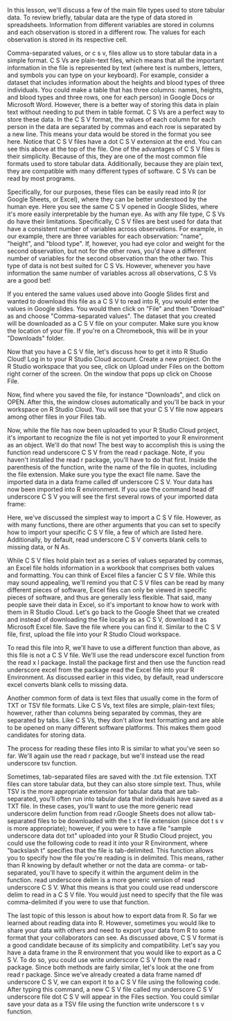 In this lesson, we'll discuss a few of the main file types used to store tabular data. To review briefly, tabular data are the type of data stored in spreadsheets. Information from different variables are stored in columns and each observation is stored in a different row. The values for each observation is stored in its respective cell.

Comma-separated values, or c s v, files allow us to store tabular data in a simple format. C S Vs are plain-text files, which means that all the important information in the file is represented by text (where text is numbers, letters, and symbols you can type on your keyboard). For example, consider a dataset that includes information about the heights and blood types of three individuals. You could make a table that has three columns: names, heights, and blood types and three rows, one for each person) in Google Docs or Microsoft Word. However, there is a better way of storing this data in plain text without needing to put them in table format. C S Vs are a perfect way to store these data. In the C S V format, the values of each column for each person in the data are separated by commas and each row is separated by a new line. This means your data would be stored in the format you see here. Notice that C S V files have a dot C S V extension at the end. You can see this above at the top of the file. One of the advantages of C S V files is their simplicity. Because of this, they are one of the most common file formats used to store tabular data. Additionally, because they are plain text, they are compatible with many different types of software.  C S Vs can be read by most programs. 

Specifically, for our purposes, these files can be easily read into R (or Google Sheets, or Excel), where they can be better understood by the human eye. Here you see the same C S V opened in Google Slides, where it's more easily interpretable by the human eye. As with any file type, C S Vs do have their limitations. Specifically, C S V files are best used for data that have a consistent number of variables across observations. For example, in our example, there are three variables for each observation: "name", "height", and "blood type". If, however, you had eye color and weight for the second observation, but not for the other rows, you'd have a different number of variables for the second observation than the other two. This type of data is not best suited for C S Vs. However, whenever you have information the same number of variables across all observations, C S Vs are a good bet!

If you entered the same values used above into Google Slides first and wanted to download this file as a C S V to read into R, you would enter the values in Google slides. You would then click on "File" and then "Download" as and choose "Comma-separated values". The dataset that you created will be downloaded as a C S V file on your computer. Make sure you know the location of your file. If you're on a Chromebook, this will be in your "Downloads" folder.

Now that you have a C S V file, let's discuss how to get it into R Studio Cloud! Log in to your R Studio Cloud account. Create a new project. On the R Studio workspace that you see, click on Upload under Files on the bottom right corner of the screen. On the window that pops up click on Choose File. 

Now, find where you saved the file, for instance "Downloads", and click on OPEN. After this, the window closes automatically and you'll be back in your workspace on R Studio Cloud. You will see that your C S V file now appears among other files in your Files tab. 

Now, while the file has now been uploaded to your R Studio Cloud project, it's important to recognize the file is not yet imported to your R environment as an object. We'll do that now! The best way to accomplish this is using the function read underscore C S V from the read r package. Note, if you haven't installed the read r package, you'll have to do that first. Inside the parenthesis of the function, write the name of the file in quotes, including the file extension. Make sure you type the exact file name. Save the imported data in a data frame called df underscore C S V. Your data has now been imported into R environment. If you use the command head df underscore C S V you will see the first several rows of your imported data frame: 

Here, we've discussed the simplest way to import a C S V file. However, as with many functions, there are other arguments that you can set to specify how to import your specific C S V file, a few of which are listed here. Additionally, by default, read underscore C S V converts blank cells to missing data, or N As.

While C S V files hold plain text as a series of values separated by commas, an Excel file holds information in a workbook that comprises both values and formatting. You can think of Excel files a fancier C S V file. While this may sound appealing, we'll remind you that C S V files can be read by many different pieces of software, Excel files can only be viewed in specific pieces of software, and thus are generally less flexible. That said, many people save their data in Excel, so it's important to know how to work with them in R Studio Cloud. Let's go back to the Google Sheet that we created and instead of downloading the file locally as as C S V, download it as Microsoft Excel file. Save the file where you can find it. Similar to the C S V file, first, upload the file into your R Studio Cloud workspace. 

To read this file into R, we'll have to use a different function than above, as this file is not a C S V file. We'll use the read underscore excel function from the read x l package. Install the package first and then use the function read underscore excel from the package read the Excel file into your R Environment. As discussed earlier in this video, by default, read underscore excel converts blank cells to missing data.

Another common form of data is text files that usually come in the form of TXT or TSV file formats. Like C S Vs, text files are simple, plain-text files; however, rather than columns being separated by commas, they are separated by tabs. Like C S Vs, they don't allow text formatting and are able to be opened on many different software platforms. This makes them good candidates for storing data.

The process for reading these files into R is similar to what you've seen so far. We'll again use the read r package, but we'll instead use the read underscore tsv function. 

Sometimes, tab-separated files are saved with the .txt file extension. TXT files can store tabular data, but they can also store simple text. Thus, while TSV is the more appropriate extension for tabular data that are tab-separated, you'll often run into tabular data that individuals have saved as a TXT file. In these cases, you'll want to use the more generic read underscore delim function from read r.Google Sheets does not allow tab-separated files to be downloaded with the t x t file extension (since dot t s v is more appropriate); however, if you were to have a file "sample underscore data dot txt" uploaded into your R Studio Cloud project, you could use the following code to read it into your R Environment, where "backslash t" specifies that the file is tab-delimited.  This function allows you to specify how the file you're reading is in delimited. This means, rather than R knowing by default whether or not the data are comma- or tab- separated, you'll have to specify it within the argument delim in the function. read underscore delim is a more generic version of read underscore C S V. What this means is that you could use read underscore delim to read in a C S V file. You would just need to specify that the file was comma-delimited if you were to use that function.

The last topic of this lesson is about how to export data from R. So far we learned about reading data into R. However, sometimes you would like to share your data with others and need to export your data from R to some format that your collaborators can see. As discussed above, C S V format is a good candidate because of its simplicity and compatibility. Let's say you have a data frame in the R environment that you would like to export as a C S V. To do so, you could use write underscore C S V from the read r package. Since both methods are fairly similar, let's look at the one from read r package. Since we've already created a data frame named df underscore C S V, we can export it to a C S V file using the following code. After typing this command, a new C S V file called my underscore C S V underscore file dot C S V will appear in the Files section. You could similar save your data as a TSV file using the function write  underscore t s v function.